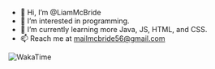 - 👋 Hi, I’m @LiamMcBride
- 👀 I’m interested in programming.
- 🌱 I’m currently learning more Java, JS, HTML, and CSS.
- 📫 Reach me at mailmcbride56@gmail.com

![WakaTime](https://wakatime.com/share/@e19c0281-e465-4d77-a45e-028481c3b64a/3486f6a2-6fb9-46c9-885d-fb20acce2d07.png)

<!--START_SECTION:waka-->
<!--END_SECTION:waka-->



<!---
LiamMcBride/LiamMcBride is a ✨ special ✨ repository because its `README.md` (this file) appears on your GitHub profile.
You can click the Preview link to take a look at your changes.
--->
